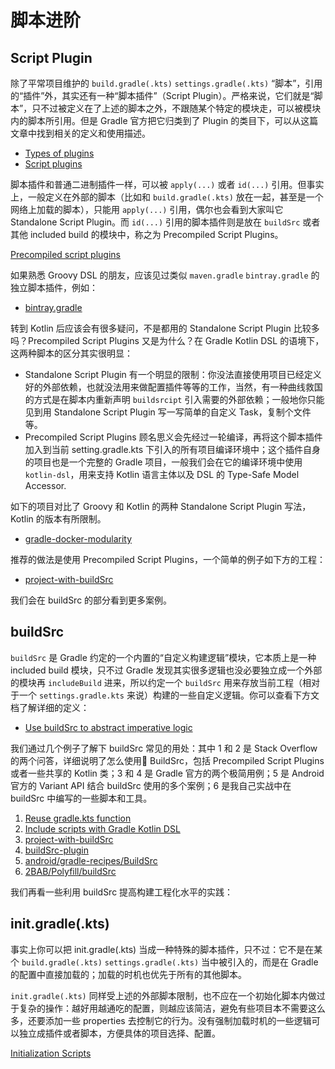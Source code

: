 # 脚本进阶

## Script Plugin

除了平常项目维护的 `build.gradle(.kts)` `settings.gradle(.kts)` “脚本”，引用的“插件”外，其实还有一种“脚本插件”（Script Plugin）。严格来说，它们就是“脚本”，只不过被定义在了上述的脚本之外，不跟随某个特定的模块走，可以被模块内的脚本所引用。但是 Gradle 官方把它归类到了 Plugin 的类目下，可以从这篇文章中找到相关的定义和使用描述。

- [Types of plugins](https://docs.gradle.org/current/userguide/plugins.html#sec:types_of_plugins)
- [Script plugins](https://docs.gradle.org/current/userguide/plugins.html#sec:script_plugins)

脚本插件和普通二进制插件一样，可以被 `apply(...)` 或者 `id(...)` 引用。但事实上，一般定义在外部的脚本（比如和 `build.gradle(.kts)` 放在一起，甚至是一个网络上加载的脚本），只能用 `apply(...)` 引用，偶尔也会看到大家叫它 Standalone Script Plugin。而 `id(...)` 引用的脚本插件则是放在 `buildSrc` 或者其他 included build 的模块中，称之为 Precompiled Script Plugins。

[Precompiled script plugins](https://docs.gradle.org/current/userguide/custom_plugins.html#sec:precompiled_plugins)

如果熟悉 Groovy DSL 的朋友，应该见过类似 `maven.gradle` `bintray.gradle` 的独立脚本插件，例如：

- [bintray.gradle](https://github.com/2BAB/Seal/blob/2.0.0/bintray.gradle)


转到 Kotlin 后应该会有很多疑问，不是都用的 Standalone Script Plugin 比较多吗？Precompiled Script Plugins 又是为什么？在 Gradle Kotlin DSL 的语境下，这两种脚本的区分其实很明显：

- Standalone Script Plugin 有一个明显的限制：你没法直接使用项目已经定义好的外部依赖，也就没法用来做配置插件等等的工作，当然，有一种曲线救国的方式是在脚本内重新声明 `buildsrcipt` 引入需要的外部依赖；一般地你只能见到用 Standalone Script Plugin 写一写简单的自定义 Task，复制个文件等。
- Precompiled Script Plugins 顾名思义会先经过一轮编译，再将这个脚本插件加入到当前 setting.gradle.kts 下引入的所有项目编译环境中；这个插件自身的项目也是一个完整的 Gradle 项目，一般我们会在它的编译环境中使用 `kotlin-dsl`，用来支持 Kotlin 语言主体以及 DSL 的 Type-Safe Model Accessor.

如下的项目对比了 Groovy 和 Kotlin 的两种 Standalone Script Plugin 写法，Kotlin 的版本有所限制。

- [gradle-docker-modularity](https://github.com/abendt/gradle-docker-modularity)

推荐的做法是使用 Precompiled Script Plugins，一个简单的例子如下方的工程：

- [project-with-buildSrc](https://github.com/gradle/kotlin-dsl-samples/tree/master/samples/project-with-buildSrc)

我们会在 buildSrc 的部分看到更多案例。

## buildSrc

`buildSrc` 是 Gradle 约定的一个内置的“自定义构建逻辑”模块，它本质上是一种 included build 模块，只不过 Gradle 发现其实很多逻辑也没必要独立成一个外部的模块再 `includeBuild` 进来，所以约定一个 `buildSrc` 用来存放当前工程（相对于一个 `settings.gradle.kts` 来说）构建的一些自定义逻辑。你可以查看下方文档了解详细的定义：

- [Use buildSrc to abstract imperative logic](https://docs.gradle.org/current/userguide/organizing_gradle_projects.html#sec:build_sources)

我们通过几个例子了解下 buildSrc 常见的用处：其中 1 和 2 是 Stack Overflow 的两个问答，详细说明了怎么使用 BuildSrc，包括 Precompiled Script Plugins 或者一些共享的 Kotlin 类；3 和 4 是 Gradle 官方的两个极简用例；5 是 Android 官方的 Variant API 结合 buildSrc 使用的多个案例；6 是我自己实战中在 buildSrc 中编写的一些脚本和工具。

1. [Reuse gradle.kts function](https://stackoverflow.com/questions/65513944/reuse-gradle-kts-function)
2. [Include scripts with Gradle Kotlin DSL](https://stackoverflow.com/questions/55335866/include-scripts-with-gradle-kotlin-dsl)
3. [project-with-buildSrc](https://github.com/gradle/kotlin-dsl-samples/tree/master/samples/project-with-buildSrc)
4. [buildSrc-plugin](https://github.com/gradle/kotlin-dsl-samples/tree/master/samples/buildSrc-plugin)
5. [android/gradle-recipes/BuildSrc](https://github.com/android/gradle-recipes/tree/agp-7.1/BuildSrc)
6. [2BAB/Polyfill/buildSrc](https://github.com/2BAB/Polyfill/tree/master/buildSrc)

我们再看一些利用 buildSrc 提高构建工程化水平的实践：



## init.gradle(.kts)

事实上你可以把 init.gradle(.kts) 当成一种特殊的脚本插件，只不过：它不是在某个  `build.gradle(.kts)` `settings.gradle(.kts)` 当中被引入的，而是在 Gradle 的配置中直接加载的；加载的时机也优先于所有的其他脚本。


 `init.gradle(.kts)` 同样受上述的外部脚本限制，也不应在一个初始化脚本内做过于复杂的操作：越好用越通吃的配置，则越应该简洁，避免有些项目本不需要这么多，还要添加一些 properties 去控制它的行为。没有强制加载时机的一些逻辑可以独立成插件或者脚本，方便具体的项目选择、配置。

[Initialization Scripts](https://docs.gradle.org/current/userguide/init_scripts.html)